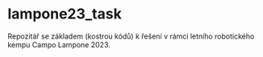 # lampone23_task
Repozitář se základem (kostrou kódů) k řešení v rámci letního robotického kempu Campo Lampone 2023.
